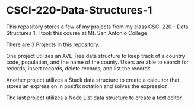 # CSCI-220-Data-Structures-1
This repository stores a few of my projects from my class CSCI 220 - Data Structures 1.
I took this course at Mt. San Antonio College

There are 3 Projects in this repository. 

One project utilizes an AVL Tree data structure to keep track of a country code, population, and the name of the county. Users are able to search for records, insert records, delete records, and list the records.

Another project utilizes a Stack data structure to create a calcultor that stores an expression in postfix notation and solves the expression.

The last project utilizes a Node List data structure to create a text editor.
